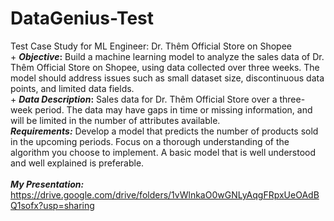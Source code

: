 # DataGenius-Test
Test Case Study for ML Engineer: Dr. Thêm Official Store on Shopee
<br> +  **_Objective_:** Build a machine learning model to analyze the sales data of Dr. Thêm Official Store on Shopee, using data collected over three weeks. The model should address issues such as small dataset size, discontinuous data points, and limited data fields.
<br> + **_Data Description_:** Sales data for Dr. Thêm Official Store over a three-week period. The data may have gaps in time or missing information, and will be limited in the number of attributes available.
<br> **_Requirements:_**
Develop a model that predicts the number of products sold in the upcoming periods.
Focus on a thorough understanding of the algorithm you choose to implement. A basic model that is well understood and well explained is preferable.
<br><br> **_My Presentation:_**
https://drive.google.com/drive/folders/1vWlnkaO0wGNLyAqgFRpxUeOAdBQ1sofx?usp=sharing
